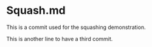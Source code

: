 # Squash.md

This is a commit used for the squashing demonstration.

This is another line to have a third commit.
